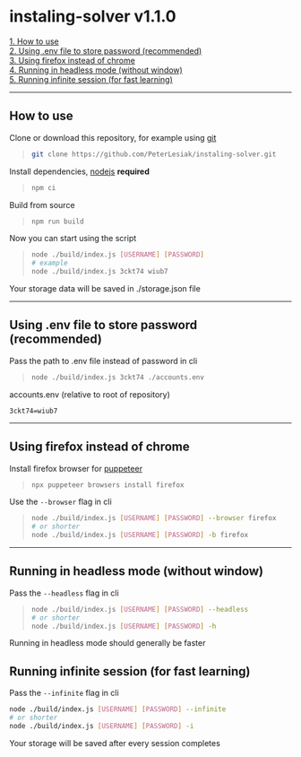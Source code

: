 # instaling-solver v1.1.0

[1. How to use](#how-to-use) <br />
[2. Using .env file to store password (recommended)](#using-env-file-to-store-password-recommended) <br />
[3. Using firefox instead of chrome](#using-firefox-instead-of-chrome) <br />
[4. Running in headless mode (without window)](#running-in-headless-mode-without-window) <br />
[5. Running infinite session (for fast learning)](#running-infinite-session-for-fast-learning) <br />

<hr />

## How to use

Clone or download this repository, for example using [git](https://git-scm.com/)

> ```sh
> git clone https://github.com/PeterLesiak/instaling-solver.git
> ```

Install dependencies, [nodejs](https://nodejs.org/en) **required**

> ```sh
> npm ci
> ```

Build from source

> ```sh
> npm run build
> ```

Now you can start using the script

> ```sh
> node ./build/index.js [USERNAME] [PASSWORD]
> # example
> node ./build/index.js 3ckt74 wiub7
> ```

Your storage data will be saved in ./storage.json file

<hr />

## Using .env file to store password (recommended)

Pass the path to .env file instead of password in cli

> ```sh
> node ./build/index.js 3ckt74 ./accounts.env
> ```

accounts.env (relative to root of repository)

```env
3ckt74=wiub7
```

<hr />

## Using firefox instead of chrome

Install firefox browser for [puppeteer](https://pptr.dev/)

> ```sh
> npx puppeteer browsers install firefox
> ```

Use the `--browser` flag in cli

> ```sh
> node ./build/index.js [USERNAME] [PASSWORD] --browser firefox
> # or shorter
> node ./build/index.js [USERNAME] [PASSWORD] -b firefox
> ```

<hr />

## Running in headless mode (without window)

Pass the `--headless` flag in cli

> ```sh
> node ./build/index.js [USERNAME] [PASSWORD] --headless
> # or shorter
> node ./build/index.js [USERNAME] [PASSWORD] -h
> ```

Running in headless mode should generally be faster

## Running infinite session (for fast learning)

Pass the `--infinite` flag in cli

```sh
node ./build/index.js [USERNAME] [PASSWORD] --infinite
# or shorter
node ./build/index.js [USERNAME] [PASSWORD] -i
```

Your storage will be saved after every session completes
